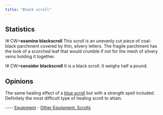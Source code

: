 ```yaml
---
title: "Black scroll"
---
```


## Statistics

!# CW\>**examine blackscroll**
This scroll is an unevenly cut piece of coal-black parchment covered by
thin,
silvery letters. The fragile parchment has the look of a scorched leaf
that
would crumble if not for the mesh of silvery veins holding it
together.

!# CW\>**consider blackscroll**
It is a black scroll.
It weighs half a pound.

## Opinions

The same healing effect of a [blue scroll](A_blue_scroll "wikilink") but
with a strength spell included. Definitely the most difficult type of
healing scroll to attain.


---- [Equipment](Equipment "wikilink") - [Other Equipment:
Scrolls](Scroll "wikilink")